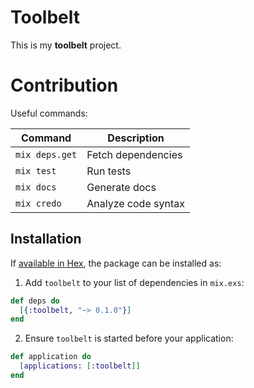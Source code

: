 # Toolbelt

This is my **toolbelt** project.

# Contribution

Useful commands:

| Command        | Description         |
| -------------- | ------------------- |
| `mix deps.get` | Fetch dependencies  |
| `mix test`     | Run tests           |
| `mix docs`     | Generate docs       |
| `mix credo`    | Analyze code syntax |

## Installation

If [available in Hex](https://hex.pm/docs/publish), the package can be installed as:

1. Add `toolbelt` to your list of dependencies in `mix.exs`:

```elixir
def deps do
  [{:toolbelt, "~> 0.1.0"}]
end
```

2. Ensure `toolbelt` is started before your application:

```elixir
def application do
  [applications: [:toolbelt]]
end
```

